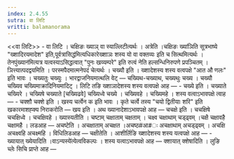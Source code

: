 ```yaml
---
index: 2.4.55
sutra: वा लिटि
vritti: balamanorama
---
```


<<वा लिटि>> - वा लिटि । चक्षिङः ख्याञ् वा स्याल्लिटीत्यर्थः । अत्रेति ।चक्षिङः ख्या॑ञिति सूत्रभाष्ये "ख्शादिरयमादेश" इति,पूर्वत्रासिद्ध॑मित्यधिकारेख्शाञः शस्य यो वा वक्तव्यः इति च सित्थमित्यर्थः । तेनपुंख्यान॑मित्यत्र यत्वस्याऽसिद्धत्वात् "पुनः खय्यम्परे" इति रुत्वं नेति हल्सन्धिनिरुपणे प्रपञ्चितम् । ञित्त्यात्पदद्वयमिति । परस्मपैदमात्मनेपदं चेत्यर्थः । चख्यौ इति । ख्शादेशस्य शस्य वत्वपक्षे "आत औ णलः" इति भावः । चख्यतुः चख्युः । भारद्वाजनियमात्थलि वेट् — चख्यिथ-चख्याथ, चख्यथुः चख्य । चख्यौ चख्यिव चख्यिमाक्रादिनियमादिट् । लिटि तङि ख्शाञादेशस्य शस्य वत्वपक्षे आह — - चख्ये इति । चख्याते चख्यिरे । चख्यिषे चख्याते [चख्यिढवे] चख्यिध्वे चख्ये । चख्यिवहे । चख्यिमहे । शस्य वत्वाऽभावपक्षे त्वाह — - चक्शौ चक्शे इति । खस्य चर्त्वेन क इति भावः । कृते चर्त्वे तस्य "चयो द्वितीयाः शरि" इति खकारमाशह्क्य निराकरोति —  खय इति । अथ ख्यानादेशाऽभावपक्षे आह — चचक्षे इति । चचक्षिषे चचक्षिध्वे । चचक्षिवहे । ख्यास्यतीति । चष्टाम् चक्षाताम् चक्षताम् । चक्ष्व चक्षाथाम् चड्ढ्वम् ।चक्षै चक्षावहै चक्षामहै । लडआह — अचष्टेति । अचक्षाताम् अचक्षत ।अचष्ठ#आ#ः अचक्षाथाम् अचड्ढ्वम् । अचक्षि अचक्ष्वहि अचक्ष्महि । विधिलिडआह —  चक्षीतेति । आशीर्लिङि ख्शादेशस्य शस्य यत्वपक्षे आह — - ख्यायात् ख्येयादिति ।वाऽन्यस्ये॑त्येत्वविकल्पः । शस्य यत्वाऽभावपक्षे आह —  क्शायात् क्शेषादिति । लुङि च्लेः सिचि प्राप्ते आह —  